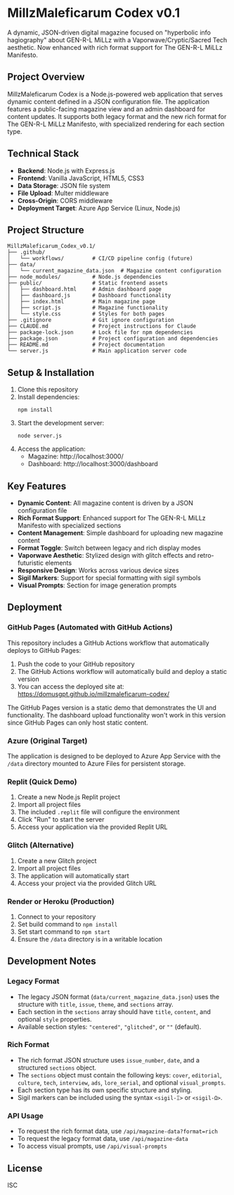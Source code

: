 # MillzMaleficarum Codex v0.1

A dynamic, JSON-driven digital magazine focused on "hyperbolic info hagiography" about GEN-R-L MiLLz with a Vaporwave/Cryptic/Sacred Tech aesthetic. Now enhanced with rich format support for The GEN-R-L MiLLz Manifesto.

## Project Overview

MillzMaleficarum Codex is a Node.js-powered web application that serves dynamic content defined in a JSON configuration file. The application features a public-facing magazine view and an admin dashboard for content updates. It supports both legacy format and the new rich format for The GEN-R-L MiLLz Manifesto, with specialized rendering for each section type.

## Technical Stack

- **Backend**: Node.js with Express.js
- **Frontend**: Vanilla JavaScript, HTML5, CSS3
- **Data Storage**: JSON file system
- **File Upload**: Multer middleware
- **Cross-Origin**: CORS middleware
- **Deployment Target**: Azure App Service (Linux, Node.js)

## Project Structure

```
MillzMaleficarum_Codex_v0.1/
├── .github/
│   └── workflows/         # CI/CD pipeline config (future)
├── data/
│   └── current_magazine_data.json  # Magazine content configuration
├── node_modules/          # Node.js dependencies
├── public/                # Static frontend assets
│   ├── dashboard.html     # Admin dashboard page
│   ├── dashboard.js       # Dashboard functionality
│   ├── index.html         # Main magazine page
│   ├── script.js          # Magazine functionality
│   └── style.css          # Styles for both pages
├── .gitignore             # Git ignore configuration
├── CLAUDE.md              # Project instructions for Claude
├── package-lock.json      # Lock file for npm dependencies
├── package.json           # Project configuration and dependencies
├── README.md              # Project documentation
└── server.js              # Main application server code
```

## Setup & Installation

1. Clone this repository
2. Install dependencies:
   ```
   npm install
   ```
3. Start the development server:
   ```
   node server.js
   ```
4. Access the application:
   - Magazine: http://localhost:3000/
   - Dashboard: http://localhost:3000/dashboard

## Key Features

- **Dynamic Content**: All magazine content is driven by a JSON configuration file
- **Rich Format Support**: Enhanced support for The GEN-R-L MiLLz Manifesto with specialized sections
- **Content Management**: Simple dashboard for uploading new magazine content
- **Format Toggle**: Switch between legacy and rich display modes
- **Vaporwave Aesthetic**: Stylized design with glitch effects and retro-futuristic elements
- **Responsive Design**: Works across various device sizes
- **Sigil Markers**: Support for special formatting with sigil symbols
- **Visual Prompts**: Section for image generation prompts

## Deployment

### GitHub Pages (Automated with GitHub Actions)
This repository includes a GitHub Actions workflow that automatically deploys to GitHub Pages:

1. Push the code to your GitHub repository
2. The GitHub Actions workflow will automatically build and deploy a static version
3. You can access the deployed site at: https://domusgpt.github.io/millzmaleficarum-codex/

The GitHub Pages version is a static demo that demonstrates the UI and functionality. The dashboard upload functionality won't work in this version since GitHub Pages can only host static content.

### Azure (Original Target)
The application is designed to be deployed to Azure App Service with the `/data` directory mounted to Azure Files for persistent storage.

### Replit (Quick Demo)
1. Create a new Node.js Replit project
2. Import all project files
3. The included `.replit` file will configure the environment
4. Click "Run" to start the server
5. Access your application via the provided Replit URL

### Glitch (Alternative)
1. Create a new Glitch project
2. Import all project files
3. The application will automatically start
4. Access your project via the provided Glitch URL

### Render or Heroku (Production)
1. Connect to your repository
2. Set build command to `npm install`
3. Set start command to `npm start`
4. Ensure the `/data` directory is in a writable location

## Development Notes

### Legacy Format
- The legacy JSON format (`data/current_magazine_data.json`) uses the structure with `title`, `issue`, `theme`, and `sections` array.
- Each section in the `sections` array should have `title`, `content`, and optional `style` properties.
- Available section styles: `"centered"`, `"glitched"`, or `""` (default).

### Rich Format
- The rich format JSON structure uses `issue_number`, `date`, and a structured `sections` object.
- The `sections` object must contain the following keys: `cover`, `editorial`, `culture`, `tech`, `interview`, `ads`, `lore_serial`, and optional `visual_prompts`.
- Each section type has its own specific structure and styling.
- Sigil markers can be included using the syntax `<sigil-Ξ>` or `<sigil-Ω>`.

### API Usage
- To request the rich format data, use `/api/magazine-data?format=rich`
- To request the legacy format data, use `/api/magazine-data`
- To access visual prompts, use `/api/visual-prompts`

## License

ISC